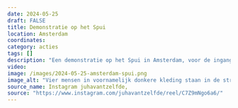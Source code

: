 ```yaml
---
date: 2024-05-25
draft: FALSE
title: Demonstratie op het Spui
location: Amsterdam
coordinates: 
category: acties
tags: []
description: "Een demonstratie op het Spui in Amsterdam, voor de ingang van het Maagdenhuis. In de regen worden er toespraken gehouden en leuzen geroepen. Dan vertrekt de groep in een mars."
video: 
image: /images/2024-05-25-amsterdam-spui.png
image_alt: "Vier mensen in voornamelijk donkere kleding staan in de stromende regen op de kinderkoppenstraat voor een fietsstalplaats, voor een historisch bakstenen gebouw met hoge boogramen. Aan de linkerzijde staan twee personen onder een zwarte paraplu: één met een megafoon en een apparaat in de hand, de ander houdt een leeg wit blad en de paraplu vast. De andere twee personen houden een zwarte banner vast met daarop in rode, witte en groene letters de tekst (in het Engels) 'Bevrijd Palestina', samen met een geroteerde Palestijnse vlag. "
source_name: Instagram juhavantzelfde, 
source: "https://www.instagram.com/juhavantzelfde/reel/C7Z9mNgo6a6/"
---
```

